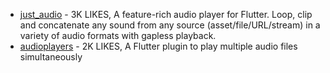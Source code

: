- [just_audio](https://pub.dev/packages/just_audio) - 3K LIKES, A feature-rich audio player for Flutter. Loop, clip and concatenate any sound from any source (asset/file/URL/stream) in a variety of audio formats with gapless playback.
- [audioplayers](https://pub.dev/packages/audioplayers) - 2K LIKES, A Flutter plugin to play multiple audio files simultaneously
